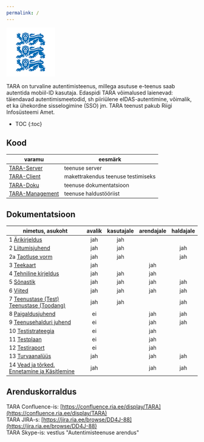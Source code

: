 ```yaml
---
permalink: /
---
```


![](img/LOVID.png)

TARA on turvaline autentimisteenus, millega asutuse e-teenus saab autentida mobiil-ID kasutaja.
Edaspidi TARA võimalused laienevad: täiendavad autentimismeetodid, sh piiriülene eIDAS-autentimine, võimalik, et ka ühekordne sisselogimine (SSO) jm. TARA teenust pakub Riigi Infosüsteemi Amet. 

- TOC
{:toc}

## Kood

| varamu  | eesmärk     |
|-------|------|
| [TARA-Server](https://github.com/e-gov/TARA-Server) | teenuse server |
| [TARA-Client](https://github.com/e-gov/TARA-Client) | makettrakendus teenuse testimiseks |
| [TARA-Doku](https://github.com/e-gov/TARA-Doku) | teenuse dokumentatsioon |
| [TARA-Management](https://github.com/e-gov/TARA-Management) | teenuse haldustööriist |

## Dokumentatsioon

| nimetus, asukoht                             | avalik | kasutajale | arendajale | haldajale |
|----------------------------------------------|:------:|:------:|:------:|:-------:|
| 1 [Ärikirjeldus](Arikirjeldus)               | jah    | jah    |        |         |
| 2 [Liitumisjuhend](Liitumisjuhend)           | jah    | jah    |        |   jah   |
| 2a [Taotluse vorm](TaotluseVorm)             | jah    | jah    |        |   jah   |
| 3 [Teekaart](Teekaart)                       | jah    |        |  jah   |         |
| 4 [Tehniline kirjeldus](TehnilineKirjeldus)  | jah    | jah    |  jah   |         |
| 5 [Sõnastik](Sonastik)                       | jah    | jah    |  jah   |  jah    |
| 6 [Viited](Viited)                           | jah    | jah    |  jah   |  jah    |
| 7 [Teenustase (Test)](SLATest.md) [Teenustase (Toodang)]() | jah    | jah    |        |   jah   |
| 8 [Paigaldusjuhend](https://confluence.ria.ee/pages/viewpage.action?pageId=71172276) | ei |  | jah | jah |
| 9 [Teenusehalduri juhend](https://confluence.ria.ee/display/TARA/TARA+autentimisteenus.+Teenusehalduri+juhend) | ei |    | jah | jah |  
| 10 [Testistrateegia](https://confluence.ria.ee/display/TARA/TARA+testistrateegia)  | ei |   | jah |  |
| 11 [Testplaan](https://confluence.ria.ee/display/TARA/TARA+testplaan)  | ei |   | jah |  |
| 12 [Testiraport]()  | ei |   | jah |  |   
| 13 [Turvaanalüüs](Turvaanaluus) | jah |  | jah | jah |
| 14 [Vead ja tõrked. Ennetamine ja Käsitlemine](Veakasitlus) | jah |  | jah | jah |

## Arenduskorraldus

TARA Confluence-is: [https://confluence.ria.ee/display/TARA](https://confluence.ria.ee/display/TARA)<br>
TARA JIRA-s: [https://jira.ria.ee/browse/DD4J-88](https://jira.ria.ee/browse/DD4J-88)<br>
TARA Skype-is: vestlus "Autentimisteenuse arendus"<br>


